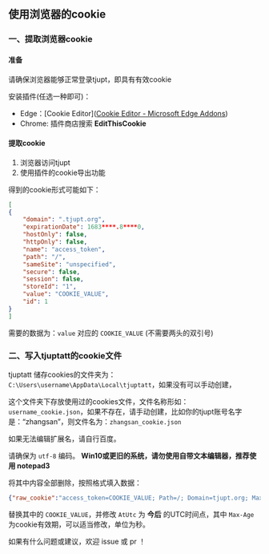 ## 使用浏览器的cookie

### 一、提取浏览器cookie

#### 准备

请确保浏览器能够正常登录tjupt，即具有有效cookie

安装插件(任选一种即可)：

- Edge：[Cookie Editor]([Cookie Editor - Microsoft Edge Addons](https://microsoftedge.microsoft.com/addons/detail/cookie-editor/ajfboaconbpkglpfanbmlfgojgndmhmc))
- Chrome: 插件商店搜索 **EditThisCookie**

#### 提取cookie

1. 浏览器访问tjupt
2. 使用插件的cookie导出功能

得到的cookie形式可能如下：

```json
[
{
    "domain": ".tjupt.org",
    "expirationDate": 1683****.8****0,
    "hostOnly": false,
    "httpOnly": false,
    "name": "access_token",
    "path": "/",
    "sameSite": "unspecified",
    "secure": false,
    "session": false,
    "storeId": "1",
    "value": "COOKIE_VALUE",
    "id": 1
}
]
```

需要的数据为：`value` 对应的 `COOKIE_VALUE` (不需要两头的双引号)

### 二、写入tjuptatt的cookie文件

tjuptatt 储存cookies的文件夹为：`C:\Users\username\AppData\Local\tjuptatt`，如果没有可以手动创建，

这个文件夹下存放使用过的cookies文件，文件名称形如：`username_cookie.json`，如果不存在，请手动创建，比如你的tjupt账号名字是：“zhangsan”，则文件名为：`zhangsan_cookie.json`

如果无法编辑扩展名，请自行百度。

请确保为 `utf-8` 编码。 **Win10或更旧的系统，请勿使用自带文本编辑器，推荐使用 notepad3**

将其中内容全部删除，按照格式填入数据：

```json
{"raw_cookie":"access_token=COOKIE_VALUE; Path=/; Domain=tjupt.org; Max-Age=604800","path":["/",true],"domain":{"Suffix":"tjupt.org"},"expires":{"AtUtc":"2023-03-23T04:15:59Z"}}
```

替换其中的 `COOKIE_VALUE`，并修改 `AtUtc` 为 **今后** 的UTC时间点，其中 `Max-Age` 为cookie有效期，可以适当修改，单位为秒。

如果有什么问题或建议，欢迎 issue 或 pr ！
